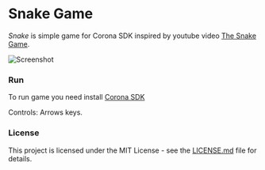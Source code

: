 # Snake Game
*Snake* is simple game for Corona SDK inspired by youtube video [The Snake Game](https://www.youtube.com/watch?v=AaGK-fj-BAM).

![Screenshot](https://i.imgur.com/CNLqZYb.gif)

### Run

To run game you need install [Corona SDK](https://portal.coronalabs.com) 

Controls: Arrows keys. 

### License

This project is licensed under the MIT License - see the [LICENSE.md](https://github.com/ldurniat/Snake-Game/blob/master/LICENSE) file for details.


